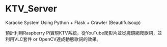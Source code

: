 # KTV_Server
Karaoke System Using Python + Flask + Crawler (Beautifulsoup)

預計利用Raspberry Pi實現KTV系統，從YouTube爬影片並從魔鏡網爬歌詞，並利用VLC套件 or OpenCV達成動態歌詞的效果。
